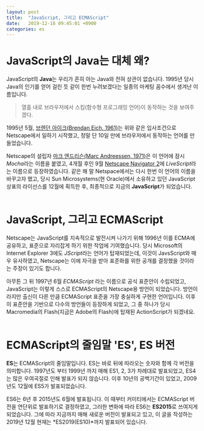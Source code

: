 ```yaml
---
layout: post
title:  "JavaScript, 그리고 ECMAScript"
date:   2019-12-16 09:45:01 +0900
categories: es
---
```

# **JavaScript의 Java는 대체 왜?**
JavaScript의 **Java**는 우리가 흔히 아는 Java와 전혀 상관이 없습니다. 1995년 당시 Java의 인기를 얻어 걸린 듯 같이 한번 누려보겠다는 일종의 마케팅 꼼수에서 생겨난 이름입니다.

>열흘 내로 브라우저에서 스킴(함수형 프로그래밍 언어)이 동작하는 것을 보여주겠다.

1995년 5월, [브렌던 아이크(Brendan Eich, 1961)](https://en.wikipedia.org/wiki/Brendan_Eich)는 위와 같은 입사조건으로 Netscape에서 일하기 시작했고, 정말 단 10일 만에 브라우저에서 동작하는 언어를 만들었습니다.

Netscape의 설립자 [마크 엔드리슨(Marc Andreessen, 1971)](https://en.wikipedia.org/wiki/Marc_Andreessen)은 이 언어에 잠시 *Mocha*라는 이름을 붙였고, 4개월 후인 9월 [Netscape Navigator 2](https://en.wikipedia.org/wiki/Netscape_Navigator_2)에 *LiveScript*라는 이름으로 등장하였습니다. 같은 해 말 Netspace에서는 다시 한번 이 언어의 이름을 바꾸고자 했고, 당시 Sun Microsystems(현 Oracle)에서 소유하고 있던 JavaScript 상표의 라이선스를 12월에 획득한 후, 최종적으로 지금의 **JavaScript**가 되었습니다.
<br/>
<br/>
# **JavaScript, 그리고 ECMAScript**
Netscape는 JavaScript를 지속적으로 발전시켜 나가기 위해 1996년 이를 ECMA에 공유하고, 표준으로 자리잡게 하기 위한 작업에 기여했습니다. 당시 Microsoft의 Internet Explorer 3에도 *JScript*라는 언어가 탑재되었는데, 이것이 JavsScript와 매우 유사하였고, Netscape는 이에 자극을 받아 표준화를 위한 공개를 결정했을 것이라는 주장이 있기도 합니다.

아무튼 그 뒤 1997년 6월 *ECMAScript* 라는 이름으로 공식 표준안이 수립되었고, JavaScript는 이렇게 스스로 ECMAScript의 Netscape용 방언이 되었습니다. 방언이라지만 출신이 다른 만큼 ECMAScript 표준을 가장 충실하게 구현한 언어입니다. 이후 이 표준안을 기반으로 다수의 방언들이 등장하게 되었고, 그 중 하나가 당시 Macromedia의 Flash(지금은 Adobe의 Flash)에 탑재된 ActionScript가 되겠네요.
<br/>
<br/>
# **ECMAScript의 줄임말 'ES', ES 버전**
**ES**는 ECMAScript의 줄임말입니다. ES는 바로 뒤에 따라오는 숫자와 함께 각 버전을 의미합니다. 1997년도 부터 1999년 까지 매해 ES1, 2, 3가 차례대로 발표되었고, ES4는 많은 우여곡절로 인해 발표가 되지 않습니다. 이후 10년의 공백기간이 있었고, 2009년도 12월에 ES5가 발표되었습니다.

ES6는 6년 후 2015년도 6월에 발표됩니다. 이 때부터 커미티에서는 ECMAScript 버전을 연단위로 발표하기로 결정하였고, 그러한 변화에 따라 ES6는 **ES2015**로 쓰여지게 되었습니다. 그에 따라 지금까지 매해 새로운 버전이 발표되고 있고, 이 글을 작성하는 2019년 12월 현재는 *ES2019(ES10)*까지 발표되어 있습니다.
